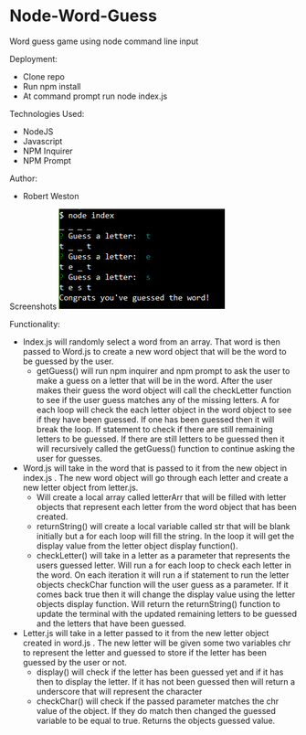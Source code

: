# Node-Word-Guess

Word guess game using node command line input

Deployment:
* Clone repo
* Run npm install
* At command prompt run node index.js


Technologies Used:
* NodeJS
* Javascript
* NPM Inquirer
* NPM Prompt

Author:
* Robert Weston

Screenshots
![example screenshot](assets/images/screenshot.png)

Functionality:
* Index.js will randomly select a word from an array. That word is then passed to Word.js to create a new word object that will be the word to be guessed by the user.
    * getGuess() will run npm inquirer and npm prompt to ask the user to make a guess on a letter that will be in the word. After the user makes their guess the word object will call the checkLetter function to see if the user guess matches any of the missing letters. A for each loop will check the each letter object in the word object to see if they have been guessed. If one has been guessed then it will break the loop. If statement to check if there are still remaining letters to be guessed. If there are still letters to be guessed then it will recursively called the getGuess() function to continue asking the user for guesses.
* Word.js will take in the word that is passed to it from the new object in index.js . The new word object will go through each letter and create a new letter object from letter.js.
    * Will create a local array called letterArr that will be filled with letter objects that represent each letter from the word object that has been created.
    * returnString() will create a local variable called str that will be blank initially but a for each loop will fill the string. In the loop it will get the display value from the letter object display function().
    * checkLetter() will take in a letter as a parameter that represents the users guessed letter. Will run a for each loop to check each letter in the word. On each iteration it will run a if statement to run the letter objects checkChar function will the user guess as a parameter. If it comes back true then it will change the display value using the letter objects display function. Will return the returnString() function to update the terminal with the updated remaining letters to be guessed and the letters that have been guessed.
* Letter.js will take in a letter passed to it from the new letter object created in word.js . The new letter will be given some two variables chr to represent the letter and guessed to store if the letter has been guessed by the user or not.
    * display() will check if the letter has been guessed yet and if it has then to display the letter. If it has not been guessed then will return a underscore that will represent the character
    * checkChar() will check if the passed parameter matches the chr value of the object. If they do match then changed the guessed variable to be equal to true. Returns the objects guessed value.
